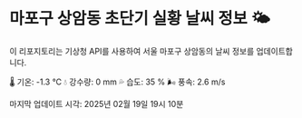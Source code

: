 
# 마포구 상암동 초단기 실황 날씨 정보 🌤️

이 리포지토리는 기상청 API를 사용하여 서울 마포구 상암동의 날씨 정보를 업데이트합니다. 

🌡️ 기온: -1.3 ℃
💧 강수량: 0 mm
💦 습도: 35 %
🌬️ 풍속: 2.6 m/s

마지막 업데이트 시각: 2025년 02월 19일 19시 10분    
